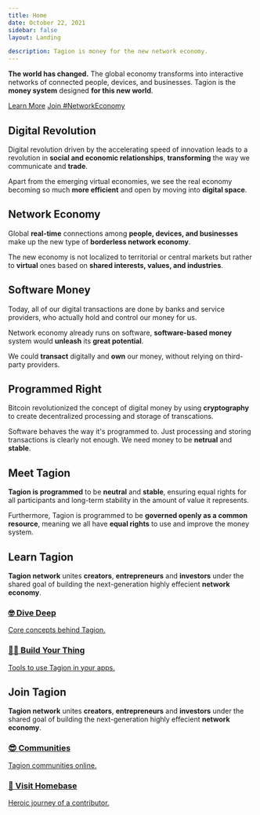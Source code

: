 ```yaml
---
title: Home
date: October 22, 2021
sidebar: false
layout: Landing

description: Tagion is money for the new network economy.
---
```


<div class="intro">

**The world has changed.** The global economy transforms into interactive networks of connected people, devices, and businesses. Tagion is the **money system** designed **for this new world**.

</div>

<div class="buttons">

<a href="/learn">Learn More</a>
<a href="/join" class="button-accent">Join #NetworkEconomy</a>

</div>

<div class="features">
<div class="feature feature--right">

## Digital Revolution
Digital revolution driven by the accelerating speed of innovation leads to a revolution in **social and economic relationships**, **transforming** the way we communicate and **trade**.

Apart from the emerging virtual economies, we see the real economy becoming so much **more efficient** and open by moving into **digital space**.

</div>
<div class="feature">

## Network Economy
Global **real-time** connections among **people, devices, and businesses** make up the new type of **borderless network economy**.

The new economy is not localized to territorial or central markets but rather to **virtual** ones based on **shared interests, values, and industries**.

</div>
<div class="feature feature--right">

## Software Money
Today, all of our digital transactions are done by banks and service providers, who actually hold and control our money for us. 

Network economy already runs on software, **software-based money** system would **unleash** its **great potential**. 

We could **transact** digitally and **own** our money, without relying on third-party providers.

</div>
<div class="feature">

## Programmed Right
Bitcoin revolutionized the concept of digital money by using **cryptography** to create decentralized processing and storage of transcations.

Software behaves the way it's programmed to. Just processing and storing transactions is clearly not enough. We need money to be **netrual** and **stable**.



</div>
</div>
<div class="summary">

## Meet Tagion
**Tagion is programmed** to be **neutral** and **stable**, ensuring equal rights for all participants and long-term stability in the amount of value it represents. 

Furthermore, Tagion is programmed to be **governed openly as a common resource**, meaning we all have **equal rights** to use and improve the money system.

</div>

<div class="summary">

## Learn Tagion

**Tagion network** unites **creators**, **entrepreneurs** and **investors** under the shared goal of building the next-generation highly effecient **network economy**.

<div class="links">
<a class="links__link" href="#">

### 🤓 Dive Deep

Core concepts behind Tagion.

</a>
<a class="links__link" href="#">

### 👨‍💻 Build Your Thing

Tools to use Tagion in your apps.

</a>
</div>
</div>

<div class="summary">

## Join Tagion

**Tagion network** unites **creators**, **entrepreneurs** and **investors** under the shared goal of building the next-generation highly effecient **network economy**.

<div class="links">
<a class="links__link" href="#">

### 😎 Communities

Tagion communities online.

</a>
<a class="links__link" href="#">

### 🚀 Visit Homebase <OutboundLink/>

Heroic journey of a contributor.

</a>
</div>
</div>